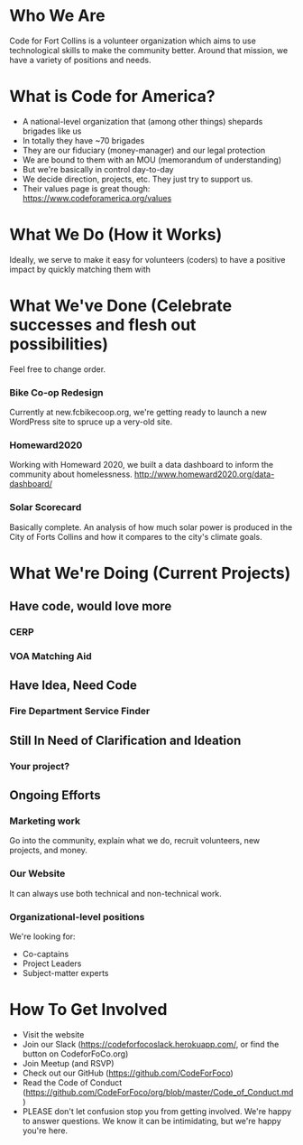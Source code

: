 # Who We Are

Code for Fort Collins is a volunteer organization which aims to use technological skills to make the community better. 
Around that mission, we have a variety of positions and needs.

# What is Code for America?

- A national-level organization that (among other things) shepards brigades like us
- In totally they have ~70 brigades
- They are our fiduciary (money-manager) and our legal protection
- We are bound to them with an MOU (memorandum of understanding)
- But we're basically in control day-to-day
- We decide direction, projects, etc. They just try to support us.
- Their values page is great though: https://www.codeforamerica.org/values

# What We Do (How it Works)

Ideally, we serve to make it easy for volunteers (coders) to have a positive impact by quickly matching them with 

# What We've Done (Celebrate successes and flesh out possibilities)

Feel free to change order.

### Bike Co-op Redesign

Currently at new.fcbikecoop.org, we're getting ready to launch a new WordPress site to spruce up a very-old site.

### Homeward2020

Working with Homeward 2020, we built a data dashboard to inform the community about homelessness. http://www.homeward2020.org/data-dashboard/

### Solar Scorecard

Basically complete. An analysis of how much solar power is produced in the City of Forts Collins and how it compares to the city's climate goals.

# What We're Doing (Current Projects)

## Have code, would love more

### CERP

### VOA Matching Aid

## Have Idea, Need Code

### Fire Department Service Finder

## Still In Need of Clarification and Ideation

### Your project?

## Ongoing Efforts

### Marketing work

Go into the community, explain what we do, recruit volunteers, new projects, and money.

### Our Website

It can always use both technical and non-technical work.

### Organizational-level positions

We're looking for:
- Co-captains
- Project Leaders
- Subject-matter experts

# How To Get Involved

- Visit the website
- Join our Slack (https://codeforfocoslack.herokuapp.com/, or find the button on CodeforFoCo.org)
- Join Meetup (and RSVP)
- Check out our GitHub (https://github.com/CodeForFoco)
- Read the Code of Conduct (https://github.com/CodeForFoco/org/blob/master/Code_of_Conduct.md)
- PLEASE don't let confusion stop you from getting involved. We're happy to answer questions. We know it can be intimidating, but we're happy you're here.
